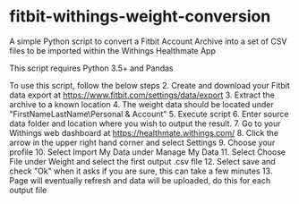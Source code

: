 # fitbit-withings-weight-conversion
A simple Python script to convert a Fitbit Account Archive into a set of CSV files to be imported within the Withings Healthmate App

This script requires Python 3.5+ and Pandas

To use this script, follow the below steps
2. Create and download your Fitbit data export at https://www.fitbit.com/settings/data/export
3. Extract the archive to a known location
4. The weight data should be located under "FirstNameLastName\Personal & Account"
5. Execute script
6. Enter source data folder and location where you wish to output the result.
7. Go to your Withings web dashboard at https://healthmate.withings.com/
8. Click the arrow in the upper right hand corner and select Settings
9. Choose your profile
10. Select Import My Data under Manage My Data
11. Select Choose File under Weight and select the first output .csv file
12. Select save and check "Ok" when it asks if you are sure, this can take a few minutes
13. Page will eventually refresh and data will be uploaded, do this for each output file
